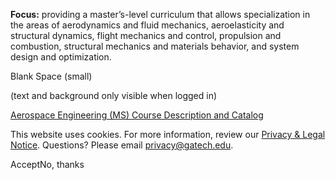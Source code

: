 **Focus:** providing a master’s-level curriculum that allows specialization in the areas of aerodynamics and fluid mechanics, aeroelasticity and structural dynamics, flight mechanics and control, propulsion and combustion, structural mechanics and materials behavior, and system design and optimization.

Blank Space (small)

(text and background only visible when logged in)

[Aerospace Engineering (MS) Course Description and Catalog](https://catalog.gatech.edu/programs/aerospace-engineering-ms/)

This website uses cookies. For more information, review our [Privacy & Legal Notice](https://www.gatech.edu/privacy). Questions? Please email [privacy@gatech.edu](mailto:privacy@gatech.edu).


AcceptNo, thanks
